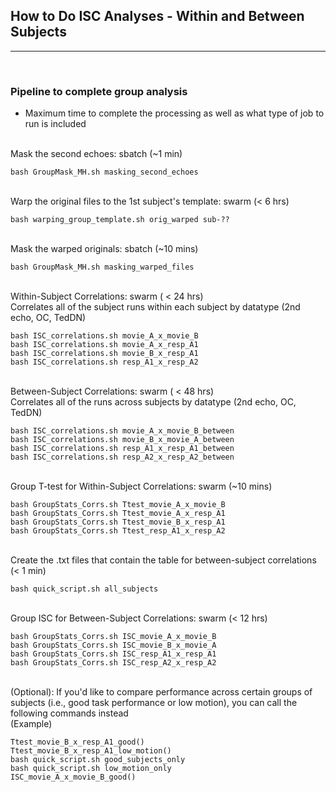 ## How to Do ISC Analyses - Within and Between Subjects
---
<br>

### Pipeline to complete group analysis
* Maximum time to complete the processing as well as what type of job to run is included

<br>Mask the second echoes: sbatch (~1 min)
```
bash GroupMask_MH.sh masking_second_echoes
```

<br>Warp the original files to the 1st subject's template: swarm (< 6 hrs)
```
bash warping_group_template.sh orig_warped sub-??
```

<br>Mask the warped originals: sbatch (~10 mins)
```
bash GroupMask_MH.sh masking_warped_files
```

<br>Within-Subject Correlations: swarm ( < 24 hrs)
<br>Correlates all of the subject runs within each subject by datatype (2nd echo, OC, TedDN)
```
bash ISC_correlations.sh movie_A_x_movie_B
bash ISC_correlations.sh movie_A_x_resp_A1
bash ISC_correlations.sh movie_B_x_resp_A1
bash ISC_correlations.sh resp_A1_x_resp_A2
```

<br>Between-Subject Correlations: swarm ( < 48 hrs)
<br>Correlates all of the runs across subjects by datatype (2nd echo, OC, TedDN)
```
bash ISC_correlations.sh movie_A_x_movie_B_between
bash ISC_correlations.sh movie_B_x_movie_A_between
bash ISC_correlations.sh resp_A1_x_resp_A1_between
bash ISC_correlations.sh resp_A2_x_resp_A2_between
```

<br>Group T-test for Within-Subject Correlations: swarm (~10 mins)
```
bash GroupStats_Corrs.sh Ttest_movie_A_x_movie_B
bash GroupStats_Corrs.sh Ttest_movie_A_x_resp_A1
bash GroupStats_Corrs.sh Ttest_movie_B_x_resp_A1
bash GroupStats_Corrs.sh Ttest_resp_A1_x_resp_A2
```

<br>Create the .txt files that contain the table for between-subject correlations (< 1 min)
```
bash quick_script.sh all_subjects
```

<br>Group ISC for Between-Subject Correlations: swarm (< 12 hrs)
```
bash GroupStats_Corrs.sh ISC_movie_A_x_movie_B
bash GroupStats_Corrs.sh ISC_movie_B_x_movie_A
bash GroupStats_Corrs.sh ISC_resp_A1_x_resp_A1
bash GroupStats_Corrs.sh ISC_resp_A2_x_resp_A2
```

<br>(Optional): If you'd like to compare performance across certain groups of subjects (i.e., good task performance or low motion), you can call the following commands instead
<br>(Example)
```
Ttest_movie_B_x_resp_A1_good()
Ttest_movie_B_x_resp_A1_low_motion()
bash quick_script.sh good_subjects_only
bash quick_script.sh low_motion_only
ISC_movie_A_x_movie_B_good()
```
